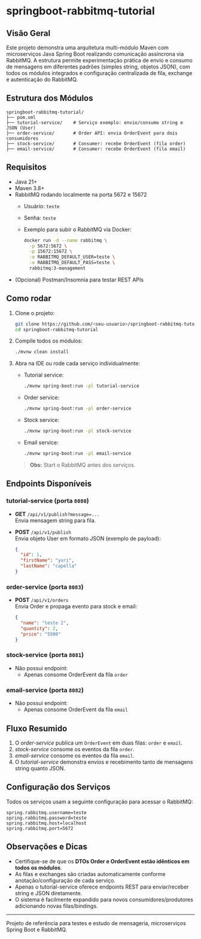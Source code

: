# springboot-rabbitmq-tutorial

## Visão Geral

Este projeto demonstra uma arquitetura multi-módulo Maven com microserviços Java Spring Boot realizando comunicação assíncrona via RabbitMQ. A estrutura permite experimentação prática de envio e consumo de mensagens em diferentes padrões (simples string, objetos JSON), com todos os módulos integrados e configuração centralizada de fila, exchange e autenticação do RabbitMQ.

## Estrutura dos Módulos

```
springboot-rabbitmq-tutorial/
├── pom.xml
├── tutorial-service/    # Serviço exemplo: envio/consumo string e JSON (User)
├── order-service/       # Order API: envia OrderEvent para dois consumidores
├── stock-service/       # Consumer: recebe OrderEvent (fila order)
├── email-service/       # Consumer: recebe OrderEvent (fila email)
```

## Requisitos

- Java 21+
- Maven 3.8+
- RabbitMQ rodando localmente na porta 5672 e 15672
    - Usuário: `teste`
    - Senha: `teste`
    - Exemplo para subir o RabbitMQ via Docker:

      ```bash
      docker run -d --name rabbitmq \
        -p 5672:5672 \
        -p 15672:15672 \
        -e RABBITMQ_DEFAULT_USER=teste \
        -e RABBITMQ_DEFAULT_PASS=teste \
        rabbitmq:3-management
      ```
- (Opcional) Postman/Insomnia para testar REST APIs

## Como rodar

1. Clone o projeto:
   ```bash
   git clone https://github.com/<seu-usuario>/springboot-rabbitmq-tutorial.git
   cd springboot-rabbitmq-tutorial
   ```
2. Compile todos os módulos:
   ```bash
   ./mvnw clean install
   ```
3. Abra na IDE ou rode cada serviço individualmente:
   - Tutorial service:
     ```bash
     ./mvnw spring-boot:run -pl tutorial-service
     ```
   - Order service:
     ```bash
     ./mvnw spring-boot:run -pl order-service
     ```
   - Stock service:
     ```bash
     ./mvnw spring-boot:run -pl stock-service
     ```
   - Email service:
     ```bash
     ./mvnw spring-boot:run -pl email-service
     ```

   > **Obs:** Start o RabbitMQ antes dos serviços.

## Endpoints Disponíveis

### tutorial-service (porta `8080`)

- **GET** `/api/v1/publish?message=...`  
  Envia mensagem string para fila.

- **POST** `/api/v1/publish`  
  Envia objeto User em formato JSON (exemplo de payload):
  ```json
  {
    "id": 1,
    "firstName": "yuri",
    "lastName": "capella"
  }
  ```

### order-service (porta `8083`)

- **POST** `/api/v1/orders`  
  Envia Order e propaga evento para stock e email:
  ```json
  {
    "name": "teste 2",
    "quantity": 2,
    "price": "5500"
  }
  ```

### stock-service (porta `8081`)
- Não possui endpoint:
    - Apenas consome OrderEvent da fila `order`

### email-service (porta `8082`)
- Não possui endpoint:
    - Apenas consome OrderEvent da fila `email`

## Fluxo Resumido

1. O _order-service_ publica um `OrderEvent` em duas filas: `order` e `email`.
2. _stock-service_ consome os eventos da fila `order`.
3. _email-service_ consome os eventos da fila `email`.
4. O _tutorial-service_ demonstra envios e recebimento tanto de mensagens string quanto JSON.

## Configuração dos Serviços

Todos os serviços usam a seguinte configuração para acessar o RabbitMQ:

```properties
spring.rabbitmq.username=teste
spring.rabbitmq.password=teste
spring.rabbitmq.host=localhost
spring.rabbitmq.port=5672
```

## Observações e Dicas

- Certifique-se de que os **DTOs Order e OrderEvent estão idênticos em todos os módulos**.
- As filas e exchanges são criadas automaticamente conforme anotação/configuração de cada serviço.
- Apenas o tutorial-service oferece endpoints REST para enviar/receber string e JSON diretamente.
- O sistema é facilmente expandido para novos consumidores/produtores adicionando novas filas/bindings.

---

Projeto de referência para testes e estudo de mensageria, microserviços Spring Boot e RabbitMQ.
```
